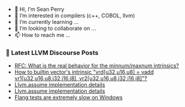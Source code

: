- 👋 Hi, I’m Sean Perry
- 👀 I’m interested in compilers (c++, COBOL, llvm)
- 🌱 I’m currently learning ...
- 💞️ I’m looking to collaborate on ...
- 📫 How to reach me ...

<!---
s66perry/s66perry is a ✨ special ✨ repository because its `README.md` (this file) appears on your GitHub profile.
You can click the Preview link to take a look at your changes.
--->
### 📕 Latest LLVM Discourse Posts

<!-- DISCOURSE-LLVM:START -->
- [RFC: What is the real behavior for the minnum/maxnum intrinsics?](https://discourse.llvm.org/t/rfc-what-is-the-real-behavior-for-the-minnum-maxnum-intrinsics/49211#post_7)
- [How to builtin vector&#39;s intrinsic &quot;vrd[u32,u16,u8] = vadd vr1[u32,u16,u8,i32,i16,i8], vr2[u32,u16,u8,i32,i16,i8]&quot;?](https://discourse.llvm.org/t/how-to-builtin-vectors-intrinsic-vrd-u32-u16-u8-vadd-vr1-u32-u16-u8-i32-i16-i8-vr2-u32-u16-u8-i32-i16-i8/79147#post_1)
- [Llvm.assume implementation details](https://discourse.llvm.org/t/llvm-assume-implementation-details/79146#post_4)
- [Llvm.assume implementation details](https://discourse.llvm.org/t/llvm-assume-implementation-details/79146#post_3)
- [Flang tests are extremely slow on Windows](https://discourse.llvm.org/t/flang-tests-are-extremely-slow-on-windows/78591?page=2#post_29)
<!-- DISCOURSE-LLVM:END -->
